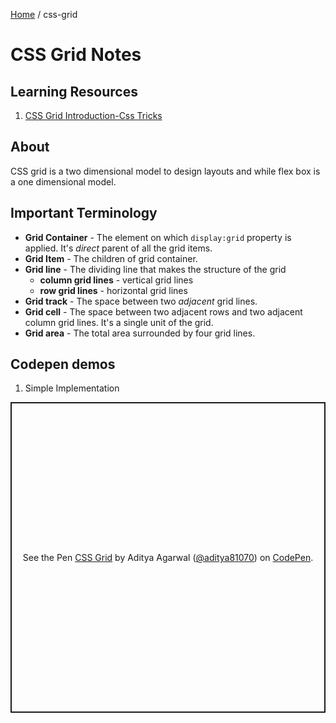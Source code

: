 [Home](./index.md) / css-grid

# CSS Grid Notes

## Learning Resources
1. [CSS Grid Introduction-Css Tricks](https://css-tricks.com/snippets/css/complete-guide-grid/#grid-introduction)
## About
CSS grid is a two dimensional model to design layouts and while flex box is a one dimensional model.

## Important Terminology
- **Grid Container** - The element on which `display:grid` property is applied. It's *direct* parent of all the grid items.
- **Grid Item** - The children of grid container.
- **Grid line** - The dividing line that makes the structure of the grid
  + **column grid lines** - vertical grid lines
  + **row grid lines** - horizontal grid lines
- **Grid track** - The space between two *adjacent* grid lines.
- **Grid cell** - The space between two adjacent rows and two adjacent column grid lines. It's a single unit of the grid.
- **Grid area** - The total area surrounded by four grid lines.

## Codepen demos
1. Simple Implementation
  <p class="codepen" data-height="497" data-theme-id="dark" data-default-tab="css,result" data-user="aditya81070" data-slug-hash="ZEzvWmo" data-preview="true" style="height: 497px; box-sizing: border-box; display: flex; align-items: center; justify-content: center; border: 2px solid; margin: 1em 0; padding: 1em;" data-pen-title="CSS Grid">
    <span>See the Pen <a href="https://codepen.io/aditya81070/pen/ZEzvWmo/">
    CSS Grid</a> by Aditya Agarwal (<a href="https://codepen.io/aditya81070">@aditya81070</a>)
    on <a href="https://codepen.io">CodePen</a>.</span>
  </p>
  <script async src="https://static.codepen.io/assets/embed/ei.js"></script>